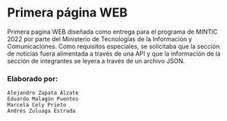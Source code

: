 # Primera página WEB


Primera pagina WEB diseñada como entrega para el programa de MINTIC 2022 por parte del Ministerio de Tecnologías de la Información y Comunicaciones. Como requisitos especiales, se solicitaba que la sección de noticias fuera alimentada a través de una API y que la información de la sección de integrantes se leyera a través de un archivo JSON. 


### Elaborado por:
```
Alejandro Zapata Alzate
Eduardo Malagón Puentes
Marcela Cely Prieto
Andrés Zuluaga Estrada
```

